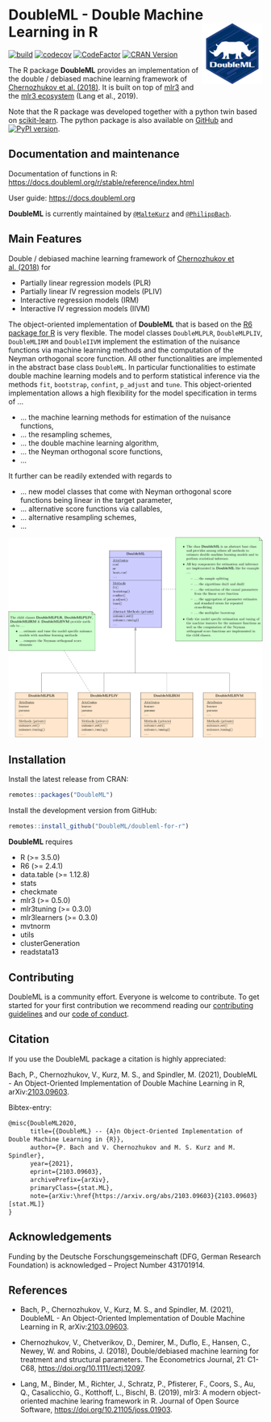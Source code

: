 
<!-- README.md is generated from README.Rmd. Please edit that file -->

# DoubleML - Double Machine Learning in R <a href="https://docs.doubleml.org"><img src="man/figures/logo.png" align="right" width = "120" /></a>

[![build](https://github.com/DoubleML/doubleml-for-r/workflows/build/badge.svg)](https://github.com/DoubleML/doubleml-for-r/actions?query=workflow%3Abuild)
[![codecov](https://codecov.io/gh/DoubleML/doubleml-for-r/branch/main/graph/badge.svg?token=C5aiyo2MVL)](https://app.codecov.io/gh/DoubleML/doubleml-for-r/)
[![CodeFactor](https://www.codefactor.io/repository/github/doubleml/doubleml-for-r/badge)](https://www.codefactor.io/repository/github/doubleml/doubleml-for-r)
[![CRAN
Version](https://www.r-pkg.org/badges/version/DoubleML)](https://cran.r-project.org/package=DoubleML)

The R package **DoubleML** provides an implementation of the double /
debiased machine learning framework of [Chernozhukov et
al. (2018)](https://arxiv.org/abs/1608.00060). It is built on top of
[mlr3](https://mlr3.mlr-org.com/) and the [mlr3
ecosystem](https://github.com/mlr-org/mlr3/wiki/Extension-Packages)
(Lang et al., 2019).

Note that the R package was developed together with a python twin based
on [scikit-learn](https://scikit-learn.org/). The python package is also
available on [GitHub](https://github.com/DoubleML/doubleml-for-py) and
[![PyPI
version](https://badge.fury.io/py/DoubleML.svg)](https://badge.fury.io/py/DoubleML).

## Documentation and maintenance

Documentation of functions in R:
<https://docs.doubleml.org/r/stable/reference/index.html>

User guide: <https://docs.doubleml.org>

**DoubleML** is currently maintained by
[`@MalteKurz`](https://github.com/MalteKurz) and
[`@PhilippBach`](https://github.com/PhilippBach).

## Main Features

Double / debiased machine learning framework of [Chernozhukov et
al. (2018)](https://arxiv.org/abs/1608.00060) for

-   Partially linear regression models (PLR)
-   Partially linear IV regression models (PLIV)
-   Interactive regression models (IRM)
-   Interactive IV regression models (IIVM)

The object-oriented implementation of **DoubleML** that is based on the
[R6 package for R](https://r6.r-lib.org/) is very flexible. The model
classes `DoubleMLPLR`, `DoubleMLPLIV`, `DoubleMLIRM` and `DoubleIIVM`
implement the estimation of the nuisance functions via machine learning
methods and the computation of the Neyman orthogonal score function. All
other functionalities are implemented in the abstract base class
`DoubleML`. In particular functionalities to estimate double machine
learning models and to perform statistical inference via the methods
`fit`, `bootstrap`, `confint`, `p_adjust` and `tune`. This
object-oriented implementation allows a high flexibility for the model
specification in terms of …

-   … the machine learning methods for estimation of the nuisance
    functions,
-   … the resampling schemes,
-   … the double machine learning algorithm,
-   … the Neyman orthogonal score functions,
-   …

It further can be readily extended with regards to

-   … new model classes that come with Neyman orthogonal score functions
    being linear in the target parameter,
-   … alternative score functions via callables,
-   … alternative resampling schemes,
-   …

![OOP structure of the DoubleML package](man/figures/oop.svg?raw=true)

## Installation

Install the latest release from CRAN:

``` r
remotes::packages("DoubleML")
```

Install the development version from GitHub:

``` r
remotes::install_github("DoubleML/doubleml-for-r")
```

**DoubleML** requires

-   R (\>= 3.5.0)
-   R6 (\>= 2.4.1)
-   data.table (\>= 1.12.8)
-   stats
-   checkmate
-   mlr3 (\>= 0.5.0)
-   mlr3tuning (\>= 0.3.0)
-   mlr3learners (\>= 0.3.0)
-   mvtnorm
-   utils
-   clusterGeneration
-   readstata13

## Contributing

DoubleML is a community effort. Everyone is welcome to contribute. To
get started for your first contribution we recommend reading our
[contributing
guidelines](https://github.com/DoubleML/doubleml-for-r/blob/main/CONTRIBUTING.md)
and our [code of
conduct](https://github.com/DoubleML/doubleml-for-r/blob/main/CODE_OF_CONDUCT.md).

## Citation

If you use the DoubleML package a citation is highly appreciated:

Bach, P., Chernozhukov, V., Kurz, M. S., and Spindler, M. (2021),
DoubleML - An Object-Oriented Implementation of Double Machine Learning
in R, arXiv:[2103.09603](https://arxiv.org/abs/2103.09603).

Bibtex-entry:

    @misc{DoubleML2020,
          title={{DoubleML} -- {A}n Object-Oriented Implementation of Double Machine Learning in {R}}, 
          author={P. Bach and V. Chernozhukov and M. S. Kurz and M. Spindler},
          year={2021},
          eprint={2103.09603},
          archivePrefix={arXiv},
          primaryClass={stat.ML},
          note={arXiv:\href{https://arxiv.org/abs/2103.09603}{2103.09603} [stat.ML]}
    }

## Acknowledgements

Funding by the Deutsche Forschungsgemeinschaft (DFG, German Research
Foundation) is acknowledged – Project Number 431701914.

## References

-   Bach, P., Chernozhukov, V., Kurz, M. S., and Spindler, M. (2021),
    DoubleML - An Object-Oriented Implementation of Double Machine
    Learning in R, arXiv:[2103.09603](https://arxiv.org/abs/2103.09603).

-   Chernozhukov, V., Chetverikov, D., Demirer, M., Duflo, E., Hansen,
    C., Newey, W. and Robins, J. (2018), Double/debiased machine
    learning for treatment and structural parameters. The Econometrics
    Journal, 21: C1-C68, <https://doi.org/10.1111/ectj.12097>.

-   Lang, M., Binder, M., Richter, J., Schratz, P., Pfisterer, F.,
    Coors, S., Au, Q., Casalicchio, G., Kotthoff, L., Bischl, B. (2019),
    mlr3: A modern object-oriented machine learing framework in R.
    Journal of Open Source Software,
    <https://doi.org/10.21105/joss.01903>.
